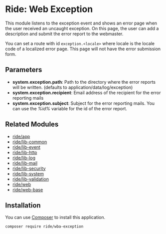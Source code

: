 # Ride: Web Exception

This module listens to the exception event and shows an error page when the user received an uncaught exception.
On this page, the user can add a description and submit the error report to the webmaster.

You can set a route with id ```exception.<locale>``` where locale is the locale code of a localized error page.
This page will not have the error submission form.

## Parameters

* __system.exception.path__: Path to the directory where the error reports will be written. (defaults to application/data/log/exception)
* __system.exception.recipient__: Email address of the recipient for the error reporting mails
* __system.exception.subject__: Subject for the error reporting mails. You can use the _%id%_ variable for the id of the error report.

## Related Modules 

- [ride/app](https://github.com/all-ride/ride-app)
- [ride/lib-common](https://github.com/all-ride/ride-lib-common)
- [ride/lib-event](https://github.com/all-ride/ride-lib-event)
- [ride/lib-http](https://github.com/all-ride/ride-lib-http)
- [ride/lib-log](https://github.com/all-ride/ride-lib-log)
- [ride/lib-mail](https://github.com/all-ride/ride-lib-mail)
- [ride/lib-security](https://github.com/all-ride/ride-lib-security)
- [ride/lib-system](https://github.com/all-ride/ride-lib-system)
- [ride/lib-validation](https://github.com/all-ride/ride-lib-validation)
- [ride/web](https://github.com/all-ride/ride-web)
- [ride/web-base](https://github.com/all-ride/ride-web-base)

## Installation

You can use [Composer](http://getcomposer.org) to install this application.

```
composer require ride/wba-exception
```
